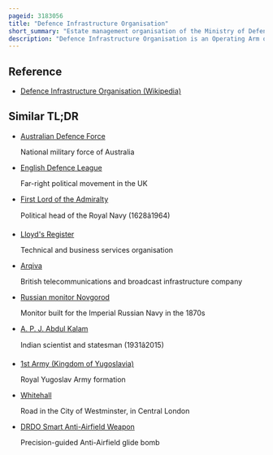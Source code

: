 ```yaml
---
pageid: 3183056
title: "Defence Infrastructure Organisation"
short_summary: "Estate management organisation of the Ministry of Defence in the United Kingdom"
description: "Defence Infrastructure Organisation is an Operating Arm of the Ministry of Defence in the United Kingdom, which is responsible for the Built and rural Estate. The Company's Ceo is mike green."
---
```


## Reference

- [Defence Infrastructure Organisation (Wikipedia)](https://en.wikipedia.org/?curid=3183056)

## Similar TL;DR

- [Australian Defence Force](/tldr/en/australian-defence-force)

  National military force of Australia

- [English Defence League](/tldr/en/english-defence-league)

  Far-right political movement in the UK

- [First Lord of the Admiralty](/tldr/en/first-lord-of-the-admiralty)

  Political head of the Royal Navy (1628â1964)

- [Lloyd's Register](/tldr/en/lloyds-register)

  Technical and business services organisation

- [Arqiva](/tldr/en/arqiva)

  British telecommunications and broadcast infrastructure company

- [Russian monitor Novgorod](/tldr/en/russian-monitor-novgorod)

  Monitor built for the Imperial Russian Navy in the 1870s

- [A. P. J. Abdul Kalam](/tldr/en/a-p-j-abdul-kalam)

  Indian scientist and statesman (1931â2015)

- [1st Army (Kingdom of Yugoslavia)](/tldr/en/1st-army-kingdom-of-yugoslavia)

  Royal Yugoslav Army formation

- [Whitehall](/tldr/en/whitehall)

  Road in the City of Westminster, in Central London

- [DRDO Smart Anti-Airfield Weapon](/tldr/en/drdo-smart-anti-airfield-weapon)

  Precision-guided Anti-Airfield glide bomb
